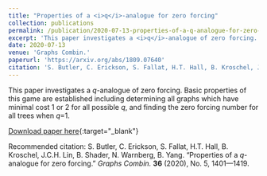 ```yaml
---
title: "Properties of a <i>q</i>-analogue for zero forcing"
collection: publications
permalink: /publication/2020-07-13-properties-of-a-q-analogue-for-zero-forcing
excerpt: 'This paper investigates a <i>q</i>-analogue of zero forcing. Basic properties of this game are established including determining all graphs which have minimal cost 1 or 2 for all possible <i>q</i>, and finding the zero forcing number for all trees when <i>q</i>=1.'
date: 2020-07-13
venue: 'Graphs Combin.'
paperurl: 'https://arxiv.org/abs/1809.07640'
citation: 'S. Butler, C. Erickson, S. Fallat, H.T. Hall, B. Kroschel, J.C.H. Lin, B. Shader, N. Warnberg, B. Yang. “Properties of a <i>q</i>-analogue for zero forcing.” <i>Graphs Combin.</i> <b>36</b> (2020), No. 5, 1401—1419.'
---
```

This paper investigates a <i>q</i>-analogue of zero forcing. Basic properties of this game are established including determining all graphs which have minimal cost 1 or 2 for all possible <i>q</i>, and finding the zero forcing number for all trees when <i>q</i>=1.

[Download paper here](https://arxiv.org/abs/1809.07640){:target="_blank"}

Recommended citation: S. Butler, C. Erickson, S. Fallat, H.T. Hall, B. Kroschel, J.C.H. Lin, B. Shader, N. Warnberg, B. Yang. “Properties of a <i>q</i>-analogue for zero forcing.” <i>Graphs Combin.</i> <b>36</b> (2020), No. 5, 1401—1419.